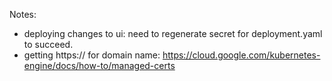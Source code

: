 Notes:

- deploying changes to ui: need to regenerate secret for deployment.yaml to succeed.
- getting https:// for domain name: https://cloud.google.com/kubernetes-engine/docs/how-to/managed-certs
